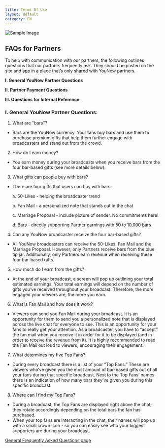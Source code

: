 ```yaml
---
title: Terms Of Use
layout: default
category: EN
---
```


![Sample Image](https://octodex.github.com/images/yaktocat.png)

## FAQs for Partners

To help with communication with our partners, the following outlines questions that our partners frequently ask. They should be posted on the site and app in a place that’s only shared with YouNow partners. 

**I. General YouNow Partner Questions**

**II. Partner Payment Questions**

**III. Questions for Internal Reference**


### I. General YouNow Partner Questions:

1. What are "bars"?
 * Bars are the YouNow currency. Your fans buy bars and use them to purchase premium gifts that help them further engage with broadcasters and stand out from the crowd. 

2. How do I earn money?
 * You earn money during your broadcasts when you receive bars from the four bar-based gifts (see more details below). 
 
3. What gifts can people buy with bars?
 * There are four gifts that users can buy with bars: 
 
    a. 50-Likes - helping the broadcaster trend 
    
    b. Fan Mail - a personalized note that stands out in the chat 
    
    c. Marriage Proposal -  include picture of sender. No commitments here!  
    
    d. Bars - directly supporting Partner earnings with 50 to 10,000 bars 

4. Can any YouNow broadcaster receive the four bar-based gifts?
 * All YouNow broadcasters can receive the 50-Likes, Fan Mail and the Marriage Proposal. However, only Partners receive bars from the blue tip jar. Additionally, only Partners earn revenue when receiving these four bar-based gifts. 

5. How much do I earn from the gifts?
 * At the end of your broadcast, a screen will pop up outlining your total estimated earnings. Your total earnings will depend on the number of gifts you’ve received throughout your broadcast. Therefore, the more engaged your viewers are, the more you earn. 
 
6. What is Fan Mail and how does it work?
 * Viewers can send you Fan Mail during your broadcast. It is an opportunity for them to send you a personalized note that is displayed across the live chat for everyone to see. This is an opportunity for your fans to really get your attention. As a broadcaster, you have to “accept” the fan mail when you receive it in order for it to be displayed (and in order to receive the revenue from it). It is highly recommended to read the Fan Mail out loud to viewers, encouraging their engagement.

7. What determines my five Top Fans?
 * During every broadcast there is a list of your “Top Fans.” These are viewers who’ve given you the most amount of bar-based gifts out of all your fans during that specific broadcast. Next to the Top Fans’ names there is an indication of how many bars they’ve given you during this specific broadcast. 
 
8. Where can I find my Top Fans?
 * During a broadcast, the Top Fans are displayed right above the chat; they rotate accordingly depending on the total bars the fan has purchased.
 * When your top fans are interacting in the chat, their names will pop up with a small
	crown icon - so you can easily see who your biggest supporters are during your
	broadcast. 

 
 
 
 
 [General Frequently Asked Questions page](https://younow.zendesk.com/forums/20597213-basics-of-younow)
 
